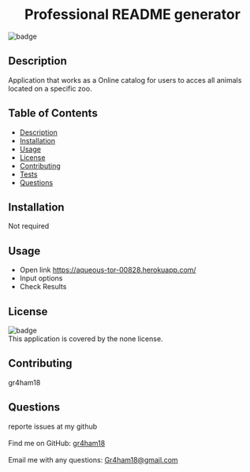 
<h1 align="center">Professional README generator </h1>
  
![badge](https://img.shields.io/badge/license-none-brightgreen)<br />

## Description
 Application that works as a Online catalog for users to acces all animals located on a specific zoo.


## Table of Contents
- [Description](#description)
- [Installation](#installation)
- [Usage](#usage)
- [License](#license)
- [Contributing](#contributing)
- [Tests](#tests)
- [Questions](#questions)

## Installation
Not required

## Usage
- Open link https://aqueous-tor-00828.herokuapp.com/
 - Input options
 - Check Results

## License
![badge](https://img.shields.io/badge/license-none-brightgreen)
<br />
This application is covered by the none license. 

## Contributing
 gr4ham18



## Questions
 reporte issues at my github<br />
<br />
Find me on GitHub: [gr4ham18](https://github.com/gr4ham18)<br />
<br />
 Email me with any questions: Gr4ham18@gmail.com<br /><br />

